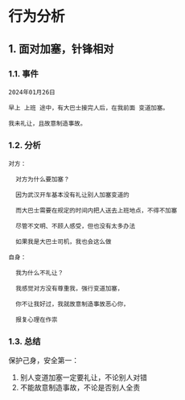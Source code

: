 <!--#region
@author 吴钦飞
@email wuqinfei@qq.com
@create date 2024-01-26 08:56:24
@modify date 2024-01-26 08:56:25
@desc [description]
#endregion-->


# 行为分析

## 1. 面对加塞，针锋相对

### 1.1. 事件

```text
2024年01月26日 

早上 上班 途中，有大巴士接完人后，在我前面 变道加塞。

我未礼让，且故意制造事故。
```

### 1.2. 分析

```text
对方：

  对方为什么要加塞？

  因为武汉开车基本没有礼让别人加塞变道的

  而大巴士需要在规定的时间内把人送去上班地点，不得不加塞

  尽管不文明、不顾人感受，但也没有太多办法

  如果我是大巴士司机，我也会这么做

自身：

  我为什么不礼让？

  我感觉对方没有尊重我，强行变道加塞，

  你不让我好过，我就故意制造事故恶心你，

  报复心理在作祟
```

### 1.3. 总结

保护己身，安全第一：

1. 别人变道加塞一定要礼让，不论别人对错
2. 不能故意制造事故，不论是否别人全责

